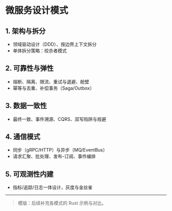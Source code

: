 ﻿# 微服务设计模式

## 1. 架构与拆分
- 领域驱动设计（DDD）、按边界上下文拆分
- 单体拆分策略：绞杀者模式

## 2. 可靠性与弹性
- 熔断、隔离、限流、重试与退避、舱壁
- 幂等与去重、补偿事务（Saga/Outbox）

## 3. 数据一致性
- 最终一致、事件溯源、CQRS、双写陷阱与规避

## 4. 通信模式
- 同步（gRPC/HTTP）与异步（MQ/EventBus）
- 请求汇聚、批处理、发布-订阅、事件编排

## 5. 可观测性内建
- 指标/追踪/日志一体设计，灰度与金丝雀

---

> 模版：后续补充各模式的 Rust 示例与对比。
